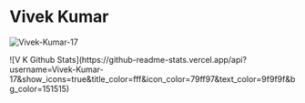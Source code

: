 # Vivek Kumar 

<p align="left">
  <img src="https://github-readme-stats.vercel.app/api?username=Vivek-Kumar-17&show_icons=true" alt="Vivek-Kumar-17" /> 
</p>
![V K Github Stats](https://github-readme-stats.vercel.app/api?username=Vivek-Kumar-17&show_icons=true&title_color=fff&icon_color=79ff97&text_color=9f9f9f&bg_color=151515)
